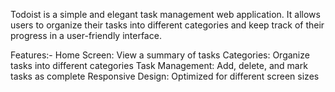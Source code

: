 Todoist is a simple and elegant task management web application. It allows users to organize their tasks into different categories and keep track of their progress in a user-friendly interface.

Features:-
Home Screen: View a summary of tasks
Categories: Organize tasks into different categories
Task Management: Add, delete, and mark tasks as complete
Responsive Design: Optimized for different screen sizes
